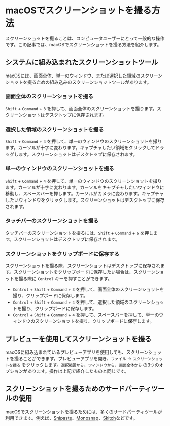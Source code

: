 # macOSでスクリーンショットを撮る方法

<Validator lang="ja" :platform-list="['macOS 14.2.1']" date="2024-01-11" />

スクリーンショットを撮ることは、コンピュータユーザーにとって一般的な操作です。この記事では、macOSでスクリーンショットを撮る方法を紹介します。

## システムに組み込まれたスクリーンショットツール

macOSには、画面全体、単一のウィンドウ、または選択した領域のスクリーンショットを撮るための組み込みのスクリーンショットツールがあります。

### 画面全体のスクリーンショットを撮る

`Shift` + `Command` + `3` を押して、画面全体のスクリーンショットを撮ります。スクリーンショットはデスクトップに保存されます。

### 選択した領域のスクリーンショットを撮る

`Shift` + `Command` + `4` を押して、単一のウィンドウのスクリーンショットを撮ります。カーソルが十字に変わります。キャプチャしたい領域をクリックしてドラッグします。スクリーンショットはデスクトップに保存されます。

### 単一のウィンドウのスクリーンショットを撮る

`Shift` + `Command` + `4` を押して、単一のウィンドウのスクリーンショットを撮ります。カーソルが十字に変わります。カーソルをキャプチャしたいウィンドウに移動し、スペースバーを押します。カーソルがカメラに変わります。キャプチャしたいウィンドウをクリックします。スクリーンショットはデスクトップに保存されます。

### タッチバーのスクリーンショットを撮る

タッチバーのスクリーンショットを撮るには、`Shift` + `Command` + `6` を押します。スクリーンショットはデスクトップに保存されます。

### スクリーンショットをクリップボードに保存する

スクリーンショットを撮る際、スクリーンショットはデスクトップに保存されます。スクリーンショットをクリップボードに保存したい場合は、スクリーンショットを撮る際に `Control` キーを押すことができます。

- `Control` + `Shift` + `Command` + `3` を押して、画面全体のスクリーンショットを撮り、クリップボードに保存します。
- `Control` + `Shift` + `Command` + `4` を押して、選択した領域のスクリーンショットを撮り、クリップボードに保存します。
- `Control` + `Shift` + `Command` + `4` を押して、スペースバーを押して、単一のウィンドウのスクリーンショットを撮り、クリップボードに保存します。

## プレビューを使用してスクリーンショットを撮る

macOSに組み込まれているプレビューアプリを使用しても、スクリーンショットを撮ることができます。プレビューアプリを開き、`ファイル` -> `スクリーンショットを撮る` をクリックします。`選択範囲から`、`ウィンドウから`、`画面全体から` の3つのオプションがあります。操作は上記で紹介したものと同じです。

## スクリーンショットを撮るためのサードパーティツールの使用

macOSでスクリーンショットを撮るためには、多くのサードパーティツールが利用できます。例えば、[Snipaste](https://www.snipaste.com/)、[Monosnap](https://monosnap.com/)、[Skitch](https://evernote.com/products/skitch)などです。